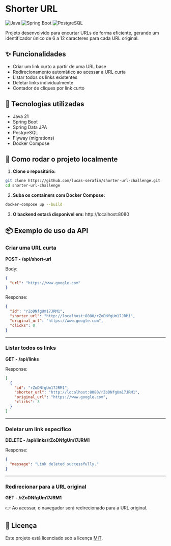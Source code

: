 # Shorter URL
![Java](https://img.shields.io/badge/Java-21-blue?logo=java&logoColor=white)
![Spring Boot](https://img.shields.io/badge/Spring%20Boot-3.0-brightgreen?logo=spring&logoColor=white)
![PostgreSQL](https://img.shields.io/badge/PostgreSQL-15-blue?logo=postgresql)

Projeto desenvolvido para encurtar URLs de forma eficiente, gerando um identificador único de 6 a 12 caracteres para cada URL original.

## ✨ Funcionalidades

- Criar um link curto a partir de uma URL base
- Redirecionamento automático ao acessar a URL curta
- Listar todos os links existentes
- Deletar links individualmente
- Contador de cliques por link curto

## 🚀 Tecnologias utilizadas

- Java 21
- Spring Boot
- Spring Data JPA
- PostgreSQL
- Flyway (migrations)
- Docker Compose

## 🔧 Como rodar o projeto localmente

1. **Clone o repositório:**

```bash
git clone https://github.com/lucas-serafim/shorter-url-challenge.git
cd shorter-url-challenge
```
2. **Suba os containers com Docker Compose:**

```bash
docker-compose up --build
```

3. **O backend estará disponível em:**  http://localhost:8080

## 📦 Exemplo de uso da API

### Criar uma URL curta

**POST - /api/short-url**

Body:
```json
{
  "url": "https://www.google.com"
}
```
Response:
```json
{
  "id": "rZoDNfgUm17JRM1",
  "shorter_url": "http://localhost:8080/rZoDNfgUm17JRM1",
  "original_url": "https://www.google.com",
  "clicks": 0
}
```
---

### Listar todos os links

**GET - /api/links**

Response:
```json
[
  {
    "id": "rZoDNfgUm17JRM1",
    "shorter_url": "http://localhost:8080/rZoDNfgUm17JRM1",
    "original_url": "https://www.google.com",
    "clicks": 3
  }
]
```
---

### Deletar um link específico

**DELETE - /api/links/rZoDNfgUm17JRM1**

Response:
```json
{
  "message": "Link deleted successfully."
}
```
---

### Redirecionar para a URL original

**GET - /rZoDNfgUm17JRM1**

👉 Ao acessar, o navegador será redirecionado para a URL original.

## 📄 Licença

Este projeto está licenciado sob a licença [MIT](LICENSE).

